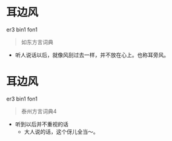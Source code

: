 # 耳边风
er3 bin1 fon1
> 如东方言词典
- 听人说话以后，就像风刮过去一样，并不放在心上。也称耳旁风。

# 耳边风
er3 bin1 fon1
> 泰州方言词典4
- 听到以后并不重视的话
  - 大人说的话，这个伢儿全当～。
